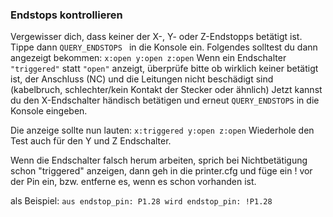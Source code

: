 ### Endstops kontrollieren
Vergewisser dich, dass keiner der X-, Y- oder Z-Endstopps betätigt ist. 
Tippe dann
```QUERY_ENDSTOPS ```
in die Konsole ein.
Folgendes solltest du dann angezeigt bekommen:
```x:open y:open z:open```
Wenn ein Endschalter ```"triggered"``` statt ```"open"``` anzeigt, überprüfe bitte ob wirklich keiner betätigt ist, der Anschluss (NC) und die 
Leitungen nicht beschädigt sind (kabelbruch, schlechter/kein Kontakt der Stecker oder ähnlich)
Jetzt kannst du den X-Endschalter händisch betätigen und erneut ```QUERY_ENDSTOPS``` in die Konsole eingeben.

Die anzeige sollte nun lauten:
```x:triggered y:open z:open```
Wiederhole den Test auch für den Y und Z Endschalter.

Wenn die Endschalter falsch herum arbeiten, sprich bei Nichtbetätigung schon "triggered" anzeigen, dann geh in die printer.cfg und füge ein ! vor der Pin ein, bzw. entferne es, wenn es schon vorhanden ist. 

als Beispiel:
```aus endstop_pin: P1.28 wird endstop_pin: !P1.28```
